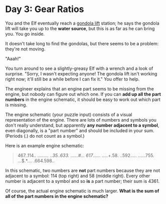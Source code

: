 # Day 3: Gear Ratios

You and the Elf eventually reach a [gondola lift](https://en.wikipedia.org/wiki/Gondola_lift) station; he says the gondola lift will take you up to the **water source**, but this is as far as he can bring you. You go inside.

It doesn't take long to find the gondolas, but there seems to be a problem: they're not moving.

"Aaah!"

You turn around to see a slightly-greasy Elf with a wrench and a look of surprise. "Sorry, I wasn't expecting anyone! The gondola lift isn't working right now; it'll still be a while before I can fix it." You offer to help.

The engineer explains that an engine part seems to be missing from the engine, but nobody can figure out which one. If you can **add up all the part numbers** in the engine schematic, it should be easy to work out which part is missing.

The engine schematic (your puzzle input) consists of a visual representation of the engine. There are lots of numbers and symbols you don't really understand, but apparently **any number adjacent to a symbol**, even diagonally, is a "part number" and should be included in your sum. (Periods (.) do not count as a symbol.)

Here is an example engine schematic:

> 467..114..
> ...*......
> ..35..633.
> ......#...
> 617*......
> .....+.58.
> ..592.....
> ......755.
> ...$.*....
> .664.598..

In this schematic, two numbers are **not** part numbers because they are not adjacent to a symbol: 114 (top right) and 58 (middle right). Every other number is adjacent to a symbol and so **is** a part number; their sum is 4361.

Of course, the actual engine schematic is much larger. **What is the sum of all of the part numbers in the engine schematic?**
